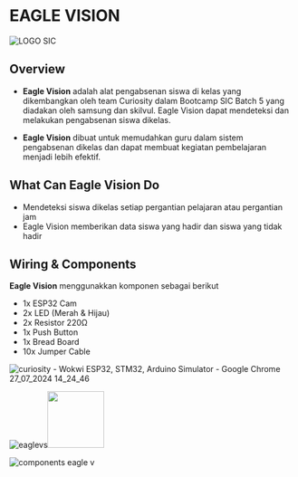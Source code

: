 # EAGLE VISION
![LOGO SIC](https://github.com/user-attachments/assets/41dbdc34-f64b-40e5-a9dc-d006c0cd8dcc)
 ## Overview
 - **Eagle Vision** adalah alat pengabsenan siswa di kelas yang dikembangkan oleh team Curiosity dalam Bootcamp SIC Batch 5 yang diadakan oleh samsung dan skilvul. Eagle Vision dapat mendeteksi dan melakukan pengabsenan siswa dikelas.
 
 - **Eagle Vision** dibuat untuk memudahkan guru dalam sistem pengabsenan dikelas dan dapat membuat kegiatan pembelajaran menjadi lebih efektif.

 ## What Can Eagle Vision Do 
 - Mendeteksi siswa dikelas setiap pergantian pelajaran atau pergantian jam
 - Eagle Vision memberikan data siswa yang hadir dan siswa yang tidak hadir


## Wiring & Components
**Eagle Vision** menggunakkan komponen sebagai berikut
- 1x ESP32 Cam
- 2x LED (Merah & Hijau)
- 2x Resistor 220Ω
- 1x Push Button
- 1x Bread Board
- 10x Jumper Cable

![curiosity - Wokwi ESP32, STM32, Arduino Simulator - Google Chrome 27_07_2024 14_24_46](https://github.com/user-attachments/assets/63011c01-2964-4f96-baae-27e25704bb89)

  ![eaglevs](https://github.com/user-attachments/assets/47a52116-555b-4205-8ff3-396e56ae927a)<img src="https://github.com/user-attachments/assets/47a52116-555b-4205-8ff3-396e56ae927a" width="100" height="100">
  
![components eagle v](https://github.com/user-attachments/assets/1f12dbbb-9b66-407b-a562-b276b0e50eb6)

 
   


